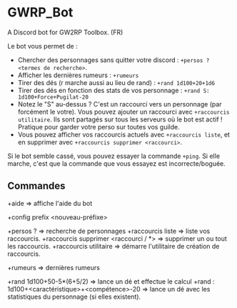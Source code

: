 # GWRP_Bot
A Discord bot for GW2RP Toolbox. (FR)

Le bot vous permet de :
- Chercher des personnages sans quitter votre discord : `+persos ? <termes de recherche>`.
- Afficher les dernières rumeurs : `+rumeurs`
- Tirer des dés (r marche aussi au lieu de rand) : `+rand 1d100+20+1d6`
- Tirer des dés en fonction des stats de vos personnage : `+rand S: 1d100+Force+Pugilat-20`
- Notez le "S" au-dessus ? C'est un raccourci vers un personnage (par forcément le votre). Vous pouvez ajouter un raccourci avec `+raccourcis utilitaire`. Ils sont partagés sur tous les serveurs où le bot est actif ! Pratique pour garder votre perso sur toutes vos guilde.
- Vous pouvez afficher vos raccourcis actuels avec `+raccourcis liste`, et en supprimer avec `+raccourcis supprimer <raccourci>`.

Si le bot semble cassé, vous pouvez essayer la commande `+ping`. Si elle marche, c'est que la commande que vous essayez est incorrecte/boguée.

## Commandes
+aide => affiche l'aide du bot

+config prefix <nouveau-préfixe>

+persos ? <termes de recherche> => recherche de personnages
+raccourcis liste => liste vos raccourcis.
+raccourcis supprimer <raccourci / \*> => supprimer un ou tout les raccourcis.
+raccourcis utilitaire => démarre l'utilitaire de création de raccourcis.

+rumeurs => dernières rumeurs

+rand 1d100+50-5*(6+5/2) => lance un dé et effectue le calcul
+rand <raccourci>: 1d100+<caractéristique>+<compétence>-20 => lance un dé avec les statistiques du personnage (si elles existent).
